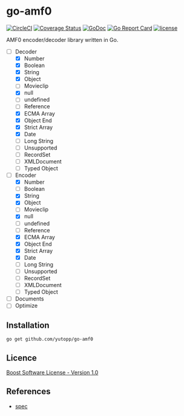 # go-amf0

[![CircleCI](https://circleci.com/gh/yutopp/go-amf0.svg?style=svg)](https://circleci.com/gh/yutopp/go-amf0)
[![Coverage Status](https://coveralls.io/repos/github/yutopp/go-amf0/badge.svg)](https://coveralls.io/github/yutopp/go-amf0)
[![GoDoc](https://godoc.org/github.com/yutopp/go-amf0?status.svg)](http://godoc.org/github.com/yutopp/go-amf0)
[![Go Report Card](https://goreportcard.com/badge/github.com/yutopp/go-amf0)](https://goreportcard.com/report/github.com/yutopp/go-amf0)
[![license](https://img.shields.io/github/license/yutopp/go-amf0.svg)](https://github.com/yutopp/go-amf0/blob/master/LICENSE_1_0.txt)

AMF0 encoder/decoder library written in Go.

- [ ] Decoder
  - [x] Number
  - [x] Boolean
  - [x] String
  - [x] Object
  - [ ] Movieclip
  - [x] null
  - [ ] undefined
  - [ ] Reference
  - [x] ECMA Array
  - [x] Object End
  - [x] Strict Array
  - [x] Date
  - [ ] Long String
  - [ ] Unsupported
  - [ ] RecordSet
  - [ ] XMLDocument
  - [ ] Typed Object
- [ ] Encoder
  - [x] Number
  - [ ] Boolean
  - [x] String
  - [x] Object
  - [ ] Movieclip
  - [x] null
  - [ ] undefined
  - [ ] Reference
  - [x] ECMA Array
  - [x] Object End
  - [x] Strict Array
  - [x] Date
  - [ ] Long String
  - [ ] Unsupported
  - [ ] RecordSet
  - [ ] XMLDocument
  - [ ] Typed Object
- [ ] Documents
- [ ] Optimize

## Installation

```
go get github.com/yutopp/go-amf0
```

## Licence

[Boost Software License - Version 1.0](./LICENSE_1_0.txt)

## References

- [spec](https://wwwimages2.adobe.com/content/dam/acom/en/devnet/pdf/amf0-file-format-specification.pdf)
